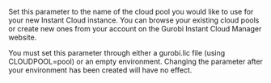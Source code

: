 Set this parameter to the name of the cloud pool you would like to use for your new Instant Cloud instance. You can
browse your existing cloud pools or create new ones from your account on the Gurobi Instant Cloud Manager website.

You must set this parameter through either a gurobi.lic file (using CLOUDPOOL=pool) or an empty environment. Changing
the parameter after your environment has been created will have no effect.